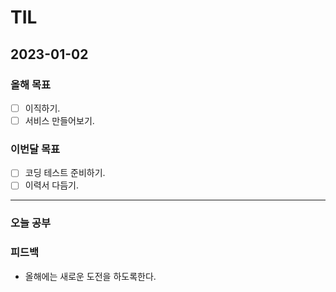 # TIL

## 2023-01-02

### 올해 목표

- [ ] 이직하기.
- [ ] 서비스 만들어보기.

### 이번달 목표

- [ ] 코딩 테스트 준비하기.
- [ ] 이력서 다듬기.

---


### 오늘 공부


### 피드백

- 올해에는 새로운 도전을 하도록한다.